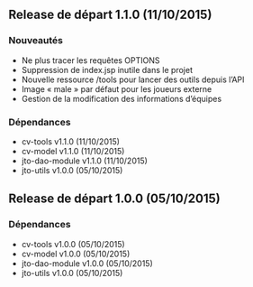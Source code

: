 ## Release de départ 1.1.0 (11/10/2015)
### Nouveautés
 * Ne plus tracer les requêtes OPTIONS
 * Suppression de index.jsp inutile dans le projet
 * Nouvelle ressource /tools pour lancer des outils depuis l’API
 * Image « male » par défaut pour les joueurs externe
 * Gestion de la modification des informations d’équipes
 
### Dépendances
 * cv-tools v1.1.0 (11/10/2015)
 * cv-model v1.1.0 (11/10/2015)
 * jto-dao-module v1.1.0 (11/10/2015)
 * jto-utils v1.0.0 (05/10/2015)

## Release de départ 1.0.0 (05/10/2015)
### Dépendances
 * cv-tools v1.0.0 (05/10/2015)
 * cv-model v1.0.0 (05/10/2015)
 * jto-dao-module v1.0.0 (05/10/2015)
 * jto-utils v1.0.0 (05/10/2015)
